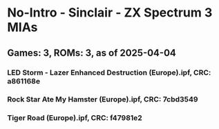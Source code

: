 # No-Intro - Sinclair - ZX Spectrum 3 MIAs
## Games: 3, ROMs: 3, as of 2025-04-04

### LED Storm - Lazer Enhanced Destruction (Europe).ipf, CRC: a861168e
### Rock Star Ate My Hamster (Europe).ipf, CRC: 7cbd3549
### Tiger Road (Europe).ipf, CRC: f47981e2
